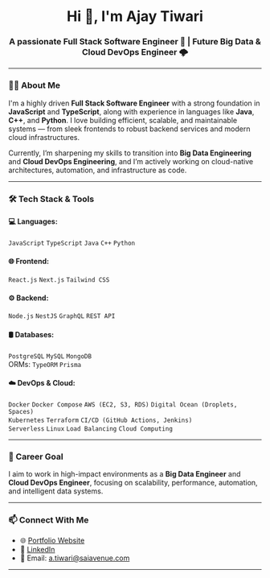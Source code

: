 <h1 align="center">Hi 👋, I'm Ajay Tiwari</h1>
<h3 align="center">A passionate Full Stack Software Engineer 🚀 | Future Big Data & Cloud DevOps Engineer 🌩️</h3>

---

### 👨‍💻 About Me

I'm a highly driven **Full Stack Software Engineer** with a strong foundation in **JavaScript** and **TypeScript**, along with experience in languages like **Java**, **C++**, and **Python**. I love building efficient, scalable, and maintainable systems — from sleek frontends to robust backend services and modern cloud infrastructures.

Currently, I’m sharpening my skills to transition into **Big Data Engineering** and **Cloud DevOps Engineering**, and I’m actively working on cloud-native architectures, automation, and infrastructure as code.

---

### 🛠️ Tech Stack & Tools

#### 💻 Languages:
`JavaScript` `TypeScript` `Java` `C++` `Python`

#### 🌐 Frontend:
`React.js` `Next.js` `Tailwind CSS`

#### ⚙️ Backend:
`Node.js` `NestJS` `GraphQL` `REST API`

#### 🛢️ Databases:
`PostgreSQL` `MySQL` `MongoDB`  
ORMs: `TypeORM` `Prisma`

#### ☁️ DevOps & Cloud:
`Docker` `Docker Compose` `AWS (EC2, S3, RDS)` `Digital Ocean (Droplets, Spaces)`  
`Kubernetes` `Terraform` `CI/CD (GitHub Actions, Jenkins)`  
`Serverless` `Linux` `Load Balancing` `Cloud Computing`

---

### 🚀 Career Goal

I aim to work in high-impact environments as a **Big Data Engineer** and **Cloud DevOps Engineer**, focusing on scalability, performance, automation, and intelligent data systems.

---

### 📫 Connect With Me

- 🌐 [Portfolio Website](https://ajay-tiwari.com.np)
- 💼 [LinkedIn](https://www.linkedin.com/in/ajay-tiwari-323298276/)
- 📧 Email: a.tiwari@saiavenue.com

---
